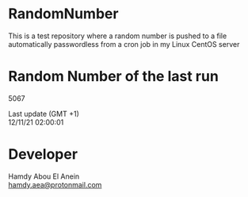 # RandomNumber    
This is a test repository where a random number is pushed to a file automatically passwordless from a cron job in my Linux CentOS server    
# Random Number of the last run   
5067
      
Last update (GMT +1)    
12/11/21 02:00:01
# Developer    
Hamdy Abou El Anein   
hamdy.aea@protonmail.com
